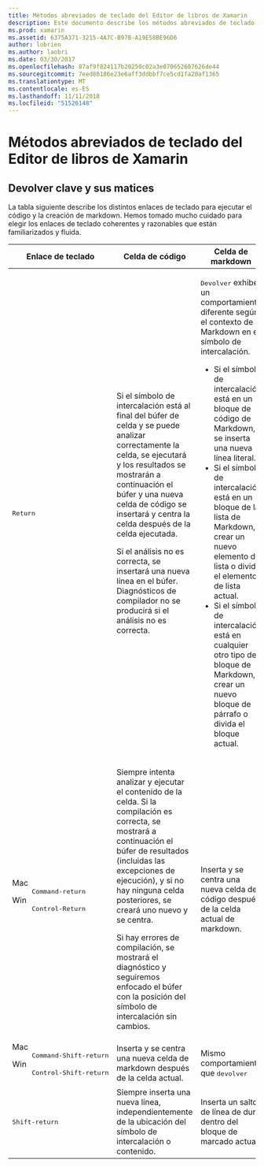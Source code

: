 ```yaml
---
title: Métodos abreviados de teclado del Editor de libros de Xamarin
description: Este documento describe los métodos abreviados de teclado disponibles para su uso en el editor de Xamarin Workbooks. En concreto, examina varias formas, que se utiliza la tecla ENTRAR.
ms.prod: xamarin
ms.assetid: 6375A371-3215-4A7C-B97B-A19E58BE96D6
author: lobrien
ms.author: laobri
ms.date: 03/30/2017
ms.openlocfilehash: 87af9f824117b20250c02a3e070652607626de44
ms.sourcegitcommit: 7eed80186e23e6aff3ddbbf7ce5cd1fa20af1365
ms.translationtype: MT
ms.contentlocale: es-ES
ms.lasthandoff: 11/11/2018
ms.locfileid: "51526148"
---
```

# <a name="xamarin-workbooks-editor-keyboard-shortcuts"></a>Métodos abreviados de teclado del Editor de libros de Xamarin

## <a name="the-return-key-and-its-nuances"></a>Devolver clave y sus matices

La tabla siguiente describe los distintos enlaces de teclado para ejecutar el código y la creación de markdown. Hemos tomado mucho cuidado para elegir los enlaces de teclado coherentes y razonables que están familiarizados y fluida.

|Enlace de teclado|Celda de código|Celda de markdown|
|--- |--- |--- |
|<kbd>Return</kbd>|<p>Si el símbolo de intercalación está al final del búfer de celda y se puede analizar correctamente la celda, se ejecutará y los resultados se mostrarán a continuación el búfer y una nueva celda de código se insertará y centra la celda después de la celda ejecutada.</p><p>Si el análisis no es correcta, se insertará una nueva línea en el búfer. Diagnósticos de compilador no se producirá si el análisis no es correcta.</p>|<p><kbd>Devolver</kbd> exhibe un comportamiento diferente según el contexto de Markdown en el símbolo de intercalación.</p><ul><li>Si el símbolo de intercalación está en un bloque de código de Markdown, se inserta una nueva línea literal.</li><li>Si el símbolo de intercalación está en un bloque de la lista de Markdown, crear un nuevo elemento de lista o dividir el elemento de lista actual.</li><li>Si el símbolo de intercalación está en cualquier otro tipo de bloque de Markdown, crear un nuevo bloque de párrafo o divida el bloque actual.</li></ul>|
|<dl><dt>Mac</dt><dd><kbd>Command‑return</kbd></dd><dt>Win</dt><dd><kbd>Control‑Return</kbd></dd></dl>|<p>Siempre intenta analizar y ejecutar el contenido de la celda. Si la compilación es correcta, se mostrará a continuación el búfer de resultados (incluidas las excepciones de ejecución), y si no hay ninguna celda posteriores, se creará uno nuevo y se centra.</p><p>Si hay errores de compilación, se mostrará el diagnóstico y seguiremos enfocado el búfer con la posición del símbolo de intercalación sin cambios.</p>|Inserta y se centra una nueva celda de código después de la celda actual de markdown.|
|<dl><dt>Mac</dt><dd><kbd>Command‑Shift‑return</kbd><dd><dt>Win</dt><dd><kbd>Control‑Shift‑return</kbd></dd></dl>|Inserta y se centra una nueva celda de markdown después de la celda actual.|Mismo comportamiento que <kbd>devolver</kbd>|
|<kbd>Shift‑return</kbd>|Siempre inserta una nueva línea, independientemente de la ubicación del símbolo de intercalación o contenido.|Inserta un salto de línea de duro dentro del bloque de marcado actual.|

